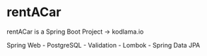 # rentACar
rentACar is a Spring Boot Project -> kodlama.io

Spring Web - PostgreSQL - Validation - Lombok - Spring Data JPA 
